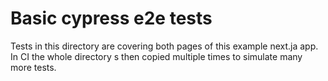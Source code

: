 # Basic cypress e2e tests

Tests in this directory are covering both pages of this example next.ja app. 
In CI the whole directory s then copied multiple times to simulate many more tests.
